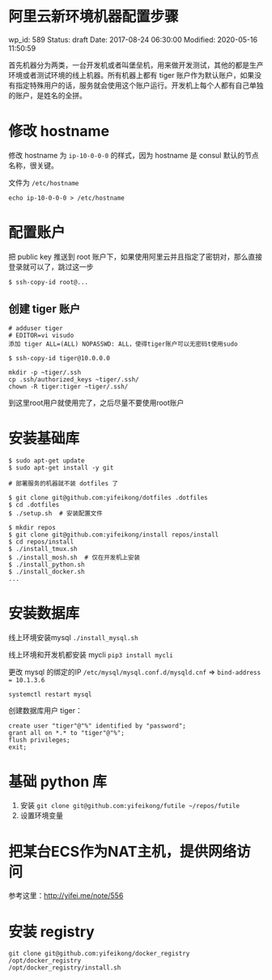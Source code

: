 # 阿里云新环境机器配置步骤


wp_id: 589
Status: draft
Date: 2017-08-24 06:30:00
Modified: 2020-05-16 11:50:59


首先机器分为两类，一台开发机或者叫堡垒机，用来做开发测试，其他的都是生产环境或者测试环境的线上机器。所有机器上都有 tiger 账户作为默认账户，如果没有指定特殊用户的话，服务就会使用这个账户运行。开发机上每个人都有自己单独的账户，是姓名的全拼。

# 修改 hostname

修改 hostname 为 `ip-10-0-0-0` 的样式，因为 hostname 是 consul 默认的节点名称，很关键。

文件为 `/etc/hostname`

```
echo ip-10-0-0-0 > /etc/hostname
```

# 配置账户

把 public key 推送到 root 账户下，如果使用阿里云并且指定了密钥对，那么直接登录就可以了，跳过这一步

```
$ ssh-copy-id root@...
```

## 创建 tiger 账户

```
# adduser tiger
# EDITOR=vi visudo
添加 tiger ALL=(ALL) NOPASSWD: ALL，使得tiger账户可以无密码t使用sudo
```

```
$ ssh-copy-id tiger@10.0.0.0
```

```
mkdir -p ~tiger/.ssh
cp .ssh/authorized_keys ~tiger/.ssh/
chown -R tiger:tiger ~tiger/.ssh/
```

到这里root用户就使用完了，之后尽量不要使用root账户


# 安装基础库

```
$ sudo apt-get update
$ sudo apt-get install -y git

# 部署服务的机器就不装 dotfiles 了

$ git clone git@github.com:yifeikong/dotfiles .dotfiles
$ cd .dotfiles
$ ./setup.sh  # 安装配置文件

$ mkdir repos
$ git clone git@github.com:yifeikong/install repos/install
$ cd repos/install
$ ./install_tmux.sh
$ ./install_mosh.sh  # 仅在开发机上安装
$ ./install_python.sh
$ ./install_docker.sh
...
```

# 安装数据库

线上环境安装mysql `./install_mysql.sh`

线上环境和开发机都安装 mycli `pip3 install mycli`

更改 mysql 的绑定的IP `/etc/mysql/mysql.conf.d/mysqld.cnf` => `bind-address = 10.1.3.6`

```
systemctl restart mysql
```

创建数据库用户 tiger：

```
create user "tiger"@"%" identified by "password";
grant all on *.* to "tiger"@"%";
flush privileges;
exit;
```

# 基础 python 库

1. 安装 `git clone git@github.com:yifeikong/futile ~/repos/futile`
2. 设置环境变量 

# 把某台ECS作为NAT主机，提供网络访问

参考这里：http://yifei.me/note/556

# 安装 registry

```
git clone git@github.com:yifeikong/docker_registry /opt/docker_registry
/opt/docker_registry/install.sh
```